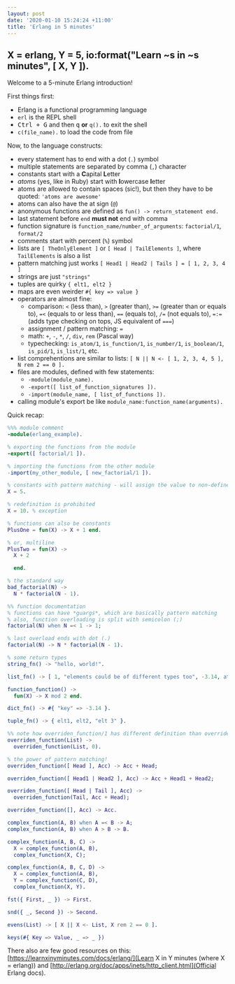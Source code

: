 ```yaml
---
layout: post
date: '2020-01-10 15:24:24 +11:00'
title: 'Erlang in 5 minutes'
---
```


## X = erlang, Y = 5, io:format("Learn ~s in ~s minutes", [ X, Y ]).

Welcome to a 5-minute Erlang introduction!

First things first:

* Erlang is a functional programming language
* `erl` is the REPL shell
* <kbd>Ctrl + G</kbd> and then <kbd>q</kbd> **or** `q().` to exit the shell
* `c(file_name).` to load the code from file

Now, to the language constructs:

* every statement has to end with a dot (`.`) symbol
* multiple statements are separated by comma (`,`) character
* constants start with a **C**apital **L**etter
* _atoms_ (yes, like in Ruby) start with **l**owercase **l**etter
* atoms are allowed to contain spaces (sic!), but then they have to be quoted: `'atoms are awesome'`
* atoms can also have the at sign (`@`)
* anonymous functions are defined as `fun() -> return_statement end.`
* last statement before `end` **must not** end with comma
* function signature is `function_name/number_of_arguments`: `factorial/1`, `format/2`
* comments start with percent (`%`) symbol
* lists are `[ TheOnlyElement ]` or `[ Head | TailElements ]`, where `TailElements` is also a list
* pattern matching just works `[ Head1 | Head2 | Tails ] = [ 1, 2, 3, 4 ]`
* strings are just `"strings"`
* tuples are quirky `{ elt1, elt2 }`
* maps are even weirder `#{ key => value }`
* operators are almost fine:
  * comparison: `<` (less than), `>` (greater than), `>=` (greater than or equals to), `=<` (equals to or less than), `==` (equals to), `/=` (not equals to), `=:=` (adds type checking on tops, JS equivalent of `===`)
  * assignment / pattern matching: `=`
  * math: `+`, `-`, `*`, `/`, `div`, `rem` (Pascal way)
  * typechecking: `is_atom/1`, `is_function/1`, `is_number/1`, `is_boolean/1`, `is_pid/1`, `is_list/1`, etc.
* list comprehentions are similar to lists: `[ N || N <- [ 1, 2, 3, 4, 5 ], N rem 2 == 0 ].`
* files are modules, defined with few statements:
  * `-module(module_name).`
  * `-export([ list_of_function_signatures ]).`
  * `-import(module_name, [ list_of_functions ]).`
* calling module's export be like `module_name:function_name(arguments).`

Quick recap:

```erlang
%%% module comment
-module(erlang_example).

% exporting the functions from the module
-export([ factorial/1 ]).

% importing the functions from the other module
-import(my_other_module, [ new_factorial/1 ]).

% constants with pattern matching - will assign the value to non-defined constant on success
X = 5.

% redefinition is prohibited
X = 10. % exception

% functions can also be constants
PlusOne = fun(X) -> X + 1 end.

% or, multiline
PlusTwo = fun(X) ->
  X + 2

  end.

% the standard way
bad_factorial(N) ->
  N * factorial(N - 1).

%% function documentation
% functions can have *guargs*, which are basically pattern matching
% also, function overloading is split with semicolon (;)
factorial(N) when N =< 1 -> 1;

% last overload ends with dot (.)
factorial(N) -> N * factorial(N - 1).

% some return types
string_fn() -> "hello, world!".

list_fn() -> [ 1, "elements could be of different types too", -3.14, atom ].

function_function() ->
  fun(X) -> X mod 2 end.

dict_fn() -> #{ "key" => -3.14 }.

tuple_fn() -> { elt1, elt2, "elt 3" }.

%% note how overriden_function/1 has different definition than overriden_function/2
overriden_function(List) ->
  overriden_function(List, 0).

% the power of pattern matching!
overriden_function([ Head ], Acc) -> Acc + Head;

overriden_function([ Head1 | Head2 ], Acc) -> Acc + Head1 + Head2;

overriden_function([ Head | Tail ], Acc) ->
  overriden_function(Tail, Acc + Head);

overriden_function([], Acc) -> Acc.

complex_function(A, B) when A =< B -> A;
complex_function(A, B) when A > B -> B.

complex_function(A, B, C) ->
  X = complex_function(A, B),
  complex_function(X, C);

complex_function(A, B, C, D) ->
  X = complex_function(A, B),
  Y = complex_function(C, D),
  complex_function(X, Y).

fst({ First, _ }) -> First.

snd({ _, Second }) -> Second.

evens(List) -> [ X || X <- List, X rem 2 == 0 ].

keys(#{ Key => Value, _ => _ })
```

There also are few good resources on this: [https://learnxinyminutes.com/docs/erlang/](Learn X in Y minutes (where X = erlang)) and [http://erlang.org/doc/apps/inets/http_client.html](Official Erlang docs).
